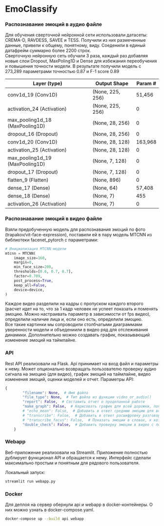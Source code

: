 # EmoClassify

### Распознавание эмоций в аудио файле

Для обучения сверточной нейронной сети использовали датасеты: CREMA-D, RAVDESS, SAVEE и TESS. Получили из них размеченные данные, привели к общему, понятному, виду. Соеденили в единый датафрейм суммарно более 2200 строк. \
Сверточную нейронную сеть обучали 3 раза, каждый раз добавляя новые слои Dropout, MaxPoling1D и Dense для избежания переобучения и повышения точности модели. В результате получили модель с 273,289 параметрами точностью 0.87 и F-1 score 0.89 

| Layer (type)                     | Output Shape           | Param #    |
|----------------------------------|------------------------|------------|
| conv1d_19 (Conv1D)               | (None, 225, 256)       | 51,456     |
| activation_24 (Activation)       | (None, 225, 256)       | 0          |
| max_pooling1d_18 (MaxPooling1D)  | (None, 28, 256)        | 0          |
| dropout_16 (Dropout)             | (None, 28, 256)        | 0          |
| conv1d_20 (Conv1D)               | (None, 28, 128)        | 163,968    |
| activation_25 (Activation)       | (None, 28, 128)        | 0          |
| max_pooling1d_19 (MaxPooling1D)  | (None, 7, 128)         | 0          |
| dropout_17 (Dropout)             | (None, 7, 128)         | 0          |
| flatten_9 (Flatten)              | (None, 896)            | 0          |
| dense_17 (Dense)                 | (None, 64)             | 57,408     |
| dense_18 (Dense)                 | (None, 7)              | 455        |
| activation_26 (Activation)       | (None, 7)              | 0          |


### Распознавание эмоций в видео файле

Взяли предобученную модель для распознавания эмоций по фото (trapakov/vit-face-expression), поставили ей в пару модель MTCNN из библиотеки facenet_pytorch с параметрами: 
```python
# Инициализация MTCNN-модели
mtcnn = MTCNN(
    image_size=160,
    margin=0,
    min_face_size=200,
    thresholds=[0.6, 0.7, 0.7],
    factor=0.709,
    post_process=True,
    keep_all=False,
    device=device,
)
```
Каждое видео разделили на кадры с пропуском каждого второго (расчет идет на то, что за 1 кадр человек не успеет показать и поменять эмоцию. Можно настраивать параметр в зависимости от fps видео), определили наличие лица и, если оно есть, определили эмоцию. \
Все такие картинки мы сопроводили столбчатыми диаграммами уверенности модели и объедениили в видео ряд для отслеживания динамики. Дополнительно можно создавать график, показывающий изменение эмоций на таймлайне.

### API

Rest API реализовали на Flask. Api принимает на вход файл и параметры к нему. Может опционально возвращать пользователю проверку аудио сигнала на эмоцию (для видео), график эмоций на таймлайне, видео изменения эмоций, оценки моделей и отчет. Параметры API:
```python
{
        "filename": None,  # Имя файла
        "file_type": None,  # Тип файла из функции video_or_audio()
        "report": False,  # Cоставить отчет о проделанной работе
        "make_graph": False,  # Нарисовать график для всей дорожки, показывающий эмоции
        # "echo_mean": False,  # Добавить в ответ среднюю эмоцию для всего разговора
        # "transcribe": False,  # Добавить в ответ расшифровку разговора
        # "transcribe_focus": False,  # Показать эмоции в словах, к которым они принадлежат (работает только при "transcribe": True)
        "double_check": False,  # Добавить проверку эмоции в видео с помощью анализа аудио-дорожки (работате толкьо при "file_type": "video")
    }
```

### Webapp

Веб-приложение реализовали на Streamlit. Приложение полностью дублирует функционал API и обращается к нему. Интерфейс сделали максимально простым и понятным для рядового пользователя. 

Локальный запуск:
```bash
streamlit run webapp.py
```

### Docker

Для деплоя на сервер обернули api и webapp в docker-контейнеры. О них можно узнать в docker-compose.yaml. 

```bash
docker-compose up --build api webapp
```
